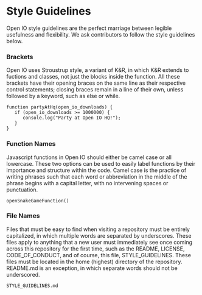 # Style Guidelines
Open IO style guidelines are the perfect marriage between legible usefulness and flexibility. We ask contributors to follow the style guidelines below.

### Brackets
Open IO uses Stroustrup style, a variant of K&R, in which K&R extends to fuctions and classes, not just the blocks inside the function. All these brackets have their opening braces on the same line as their respective control statements; closing braces remain in a line of their own, unless followed by a keyword, such as else or while.
```
function partyAtHq(open_io_downloads) {
   if (open_io_downloads >= 1000000) {
      console.log("Party at Open IO HQ!");
   }
}
```

### Function Names  
Javascript functions in Open IO should either be camel case or all lowercase. These two options can be used to easily label functions by their importance and structure within the code. Camel case is the practice of writing phrases such that each word or abbreviation in the middle of the phrase begins with a capital letter, with no intervening spaces or punctuation.
```
openSnakeGameFunction()
```

### File Names
Files that must be easy to find when visiting a repository must be entirely capitalized, in which multiple words are separated by underscores. These files apply to anything that a new user must immediately see once coming across this repository for the first time, such as the README, LICENSE, CODE_OF_CONDUCT, and of course, this file, STYLE_GUIDELINES. These files must be located in the home (highest) directory of the repository. README.md is an exception, in which separate words should not be underscored.
```
STYLE_GUIDELINES.md
```

